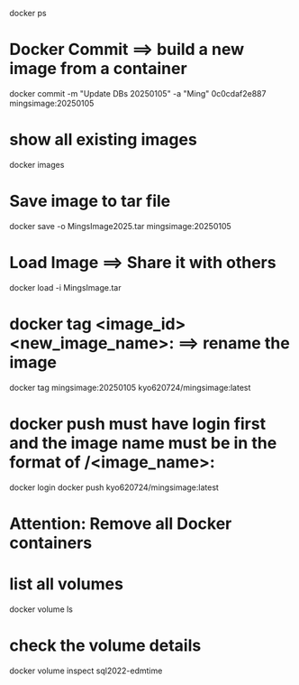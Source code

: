 docker ps

# Docker Commit ==> build a new image from a container
docker commit -m "Update DBs 20250105" -a "Ming" 0c0cdaf2e887 mingsimage:20250105

# show all existing images
docker images

# Save image to tar file
docker save -o MingsImage2025.tar mingsimage:20250105

# Load Image ==> Share it with others
docker load -i MingsImage.tar

# docker tag <image_id> <new_image_name>:<tag> ==> rename the image
docker tag mingsimage:20250105 kyo620724/mingsimage:latest

# docker push must have login first and the image name must be in the format of <username>/<image_name>:<tag>
docker login
docker push kyo620724/mingsimage:latest

# Attention: Remove all Docker containers
<!-- docker rm $(docker ps -a -q) -->

# list all volumes
docker volume ls

# check the volume details
docker volume inspect sql2022-edmtime